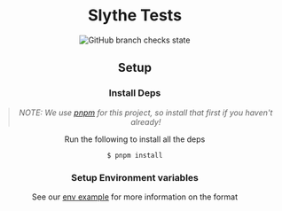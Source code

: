 <span align="center">

<!-- Insert logo here -->

# Slythe Tests

<p align="center">
<img alt="GitHub branch checks state" src="https://img.shields.io/github/checks-status/Artrix9095/Slythe.js/main?label=test%20status&logo=jest&logoColor=red&style=for-the-badge">
</p>

## Setup

### Install Deps

> _NOTE: We use [pnpm](https://pnpm.io) for this project, so install that first if you haven't already!_

Run the following to install all the deps

```shell
$ pnpm install
```

### Setup Environment variables

See our [env example](../.env.example) for more information on the format

</ul>
</span>
